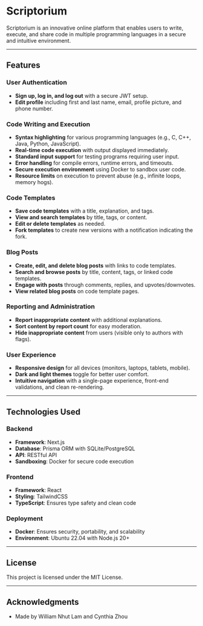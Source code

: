 # Scriptorium

Scriptorium is an innovative online platform that enables users to write, execute, and share code in multiple programming languages in a secure and intuitive environment.

---

## Features

### User Authentication
- **Sign up, log in, and log out** with a secure JWT setup.
- **Edit profile** including first and last name, email, profile picture, and phone number.

### Code Writing and Execution
- **Syntax highlighting** for various programming languages (e.g., C, C++, Java, Python, JavaScript).
- **Real-time code execution** with output displayed immediately.
- **Standard input support** for testing programs requiring user input.
- **Error handling** for compile errors, runtime errors, and timeouts.
- **Secure execution environment** using Docker to sandbox user code.
- **Resource limits** on execution to prevent abuse (e.g., infinite loops, memory hogs).

### Code Templates
- **Save code templates** with a title, explanation, and tags.
- **View and search templates** by title, tags, or content.
- **Edit or delete templates** as needed.
- **Fork templates** to create new versions with a notification indicating the fork.

### Blog Posts
- **Create, edit, and delete blog posts** with links to code templates.
- **Search and browse posts** by title, content, tags, or linked code templates.
- **Engage with posts** through comments, replies, and upvotes/downvotes.
- **View related blog posts** on code template pages.

### Reporting and Administration
- **Report inappropriate content** with additional explanations.
- **Sort content by report count** for easy moderation.
- **Hide inappropriate content** from users (visible only to authors with flags).

### User Experience
- **Responsive design** for all devices (monitors, laptops, tablets, mobile).
- **Dark and light themes** toggle for better user comfort.
- **Intuitive navigation** with a single-page experience, front-end validations, and clean re-rendering.

---

## Technologies Used

### Backend
- **Framework**: Next.js
- **Database**: Prisma ORM with SQLite/PostgreSQL
- **API**: RESTful API
- **Sandboxing**: Docker for secure code execution

### Frontend
- **Framework**: React
- **Styling**: TailwindCSS
- **TypeScript**: Ensures type safety and clean code

### Deployment
- **Docker**: Ensures security, portability, and scalability
- **Environment**: Ubuntu 22.04 with Node.js 20+

---

## License
This project is licensed under the MIT License.

---

## Acknowledgments
- Made by William Nhut Lam and Cynthia Zhou
